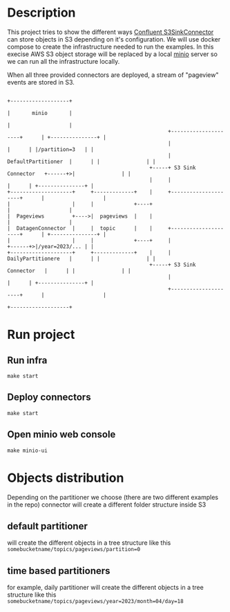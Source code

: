 
# Description
This project tries to show the different ways [Confluent S3SinkConnector](https://docs.confluent.io/kafka-connectors/s3-sink/current/overview.html) can store objects in S3 depending on it's configuration. We will use docker compose to create the infrastructure needed to run the examples. In this execise AWS S3 object storage will be replaced by a local [minio](https://min.io/) server so we can run all the infrastructure locally.

When all three provided connectors are deployed, a stream of "pageview" events are stored in S3.


```
                                                                                 +-------------------+
                                                                                 |       minio       |
                                                                                 |                   |
                                                    +---------------------+      | +---------------+ |
                                                    |                     |      | |/partition=3   | |
                                                    | DefaultPartitioner  |      | |               | |
                                              +-----+ S3 Sink Connector   +------+>|               | |
                                              |     |                     |      | +---------------+ |
+--------------------+     +-------------+    |     +---------------------+      |                   |
|                    |     |             +----+                                  |                   |
|  Pageviews         +---->|  pageviews  |    |                                  |                   |
|  DatagenConnector  |     |  topic      |    |     +---------------------+      | +---------------+ |
|                    |     |             +----+     |                     +------+>|/year=2023/... | |
+--------------------+     +-------------+    |     | DailyPartitionere   |      | |               | |
                                              +-----+ S3 Sink Connector   |      | |               | |
                                                    |                     |      | +---------------+ |
                                                    +---------------------+      |                   |
                                                                                 +-------------------+
```

# Run project
## Run infra
```shell
make start
```
## Deploy connectors
```shell
make start
```
## Open minio web console
```shell
make minio-ui
```

# Objects distribution
Depending on the partitioner we choose (there are two different examples in the repo) connector will create a different folder structure inside S3
## default partitioner
will create the different objects in a tree structure like this
`somebucketname/topics/pageviews/partition=0`
## time based partitioners
for example, daily partitioner will create the different objects in a tree structure like this
`somebucketname/topics/pageviews/year=2023/month=04/day=18`